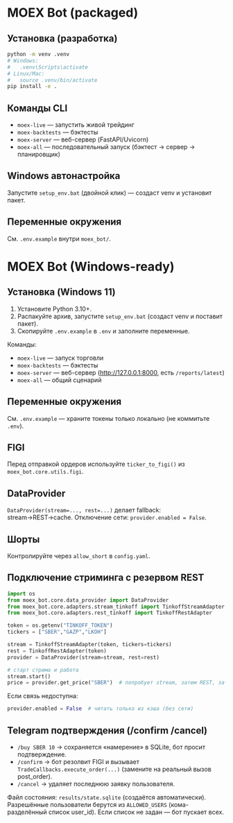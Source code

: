 
# MOEX Bot (packaged)

## Установка (разработка)
```bash
python -m venv .venv
# Windows:
#   .venv\Scripts\activate
# Linux/Mac:
#   source .venv/bin/activate
pip install -e .
```

## Команды CLI
- `moex-live` — запустить живой трейдинг
- `moex-backtests` — бэктесты
- `moex-server` — веб-сервер (FastAPI/Uvicorn)
- `moex-all` — последовательный запуск (бэктест → сервер → планировщик)

## Windows автонастройка
Запустите `setup_env.bat` (двойной клик) — создаст venv и установит пакет.

## Переменные окружения
См. `.env.example` внутри `moex_bot/`.


# MOEX Bot (Windows-ready)

## Установка (Windows 11)
1) Установите Python 3.10+.
2) Распакуйте архив, запустите `setup_env.bat` (создаст venv и поставит пакет).
3) Скопируйте `.env.example` в `.env` и заполните переменные.

Команды:
- `moex-live` — запуск торговли
- `moex-backtests` — бэктесты
- `moex-server` — веб-сервер (http://127.0.0.1:8000, есть `/reports/latest`)
- `moex-all` — общий сценарий

## Переменные окружения
См. `.env.example` — храните токены только локально (не коммитьте `.env`).

## FIGI
Перед отправкой ордеров используйте `ticker_to_figi()` из `moex_bot.core.utils.figi`.

## DataProvider
`DataProvider(stream=..., rest=...)` делает fallback: stream→REST→cache. 
Отключение сети: `provider.enabled = False`.

## Шорты
Контролируйте через `allow_short` в `config.yaml`.

## Подключение стриминга с резервом REST

```python
import os
from moex_bot.core.data_provider import DataProvider
from moex_bot.core.adapters.stream_tinkoff import TinkoffStreamAdapter
from moex_bot.core.adapters.rest_tinkoff import TinkoffRestAdapter

token = os.getenv("TINKOFF_TOKEN")
tickers = ["SBER","GAZP","LKOH"]

stream = TinkoffStreamAdapter(token, tickers=tickers)
rest = TinkoffRestAdapter(token)
provider = DataProvider(stream=stream, rest=rest)

# старт стрима и работа
stream.start()
price = provider.get_price("SBER")  # попробует stream, затем REST, затем cache
```

Если связь недоступна:
```python
provider.enabled = False  # читать только из кэша (без сети)
```

## Telegram подтверждения (/confirm /cancel)

- `/buy SBER 10` → сохраняется «намерение» в SQLite, бот просит подтверждение.
- `/confirm` → бот резолвит FIGI и вызывает `TradeCallbacks.execute_order(...)` (замените на реальный вызов post_order).
- `/cancel` → удаляет последнюю заявку пользователя.

Файл состояния: `results/state.sqlite` (создаётся автоматически).
Разрешённые пользователи берутся из `ALLOWED_USERS` (кома-разделённый список user_id). Если список не задан — бот пускает всех.
